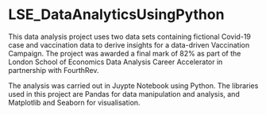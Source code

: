 # LSE_DataAnalyticsUsingPython
This data analysis project uses two data sets containing fictional Covid-19 case and vaccination data to derive insights for a data-driven Vaccination Campaign. The project was awarded a final mark of 82% as part of the London School of Economics Data Analysis Career Accelerator in partnership with FourthRev.

The analysis was carried out in Juypte Notebook using Python. The libraries used in this project are Pandas for data manipulation and analysis, and Matplotlib and Seaborn for visualisation. 
